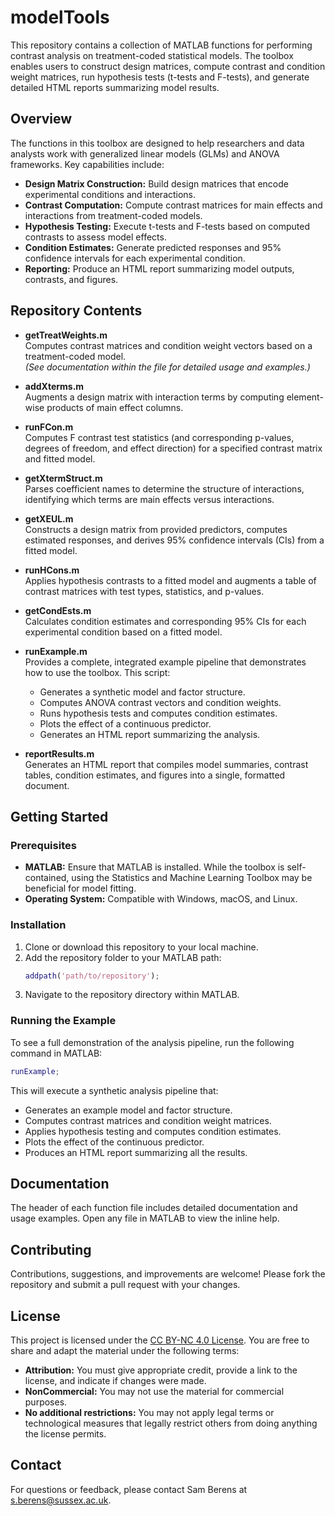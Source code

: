 # modelTools

This repository contains a collection of MATLAB functions for performing contrast analysis on treatment-coded statistical models. The toolbox enables users to construct design matrices, compute contrast and condition weight matrices, run hypothesis tests (t-tests and F-tests), and generate detailed HTML reports summarizing model results.

## Overview

The functions in this toolbox are designed to help researchers and data analysts work with generalized linear models (GLMs) and ANOVA frameworks. Key capabilities include:

- **Design Matrix Construction:** Build design matrices that encode experimental conditions and interactions.
- **Contrast Computation:** Compute contrast matrices for main effects and interactions from treatment-coded models.
- **Hypothesis Testing:** Execute t-tests and F-tests based on computed contrasts to assess model effects.
- **Condition Estimates:** Generate predicted responses and 95% confidence intervals for each experimental condition.
- **Reporting:** Produce an HTML report summarizing model outputs, contrasts, and figures.

## Repository Contents

- **getTreatWeights.m**  
  Computes contrast matrices and condition weight vectors based on a treatment-coded model.  
  *(See documentation within the file for detailed usage and examples.)*

- **addXterms.m**  
  Augments a design matrix with interaction terms by computing element-wise products of main effect columns.

- **runFCon.m**  
  Computes F contrast test statistics (and corresponding p-values, degrees of freedom, and effect direction) for a specified contrast matrix and fitted model.

- **getXtermStruct.m**  
  Parses coefficient names to determine the structure of interactions, identifying which terms are main effects versus interactions.

- **getXEUL.m**  
  Constructs a design matrix from provided predictors, computes estimated responses, and derives 95% confidence intervals (CIs) from a fitted model.

- **runHCons.m**  
  Applies hypothesis contrasts to a fitted model and augments a table of contrast matrices with test types, statistics, and p-values.

- **getCondEsts.m**  
  Calculates condition estimates and corresponding 95% CIs for each experimental condition based on a fitted model.

- **runExample.m**  
  Provides a complete, integrated example pipeline that demonstrates how to use the toolbox. This script:
  - Generates a synthetic model and factor structure.
  - Computes ANOVA contrast vectors and condition weights.
  - Runs hypothesis tests and computes condition estimates.
  - Plots the effect of a continuous predictor.
  - Generates an HTML report summarizing the analysis.

- **reportResults.m**  
  Generates an HTML report that compiles model summaries, contrast tables, condition estimates, and figures into a single, formatted document.

## Getting Started

### Prerequisites

- **MATLAB:** Ensure that MATLAB is installed. While the toolbox is self-contained, using the Statistics and Machine Learning Toolbox may be beneficial for model fitting.
- **Operating System:** Compatible with Windows, macOS, and Linux.

### Installation

1. Clone or download this repository to your local machine.
2. Add the repository folder to your MATLAB path:
   ```matlab
   addpath('path/to/repository');
   ```
3. Navigate to the repository directory within MATLAB.

### Running the Example

To see a full demonstration of the analysis pipeline, run the following command in MATLAB:
```matlab
runExample;
```
This will execute a synthetic analysis pipeline that:
- Generates an example model and factor structure.
- Computes contrast matrices and condition weight matrices.
- Applies hypothesis testing and computes condition estimates.
- Plots the effect of the continuous predictor.
- Produces an HTML report summarizing all the results.

## Documentation

The header of each function file includes detailed documentation and usage examples. Open any file in MATLAB to view the inline help.

## Contributing

Contributions, suggestions, and improvements are welcome! Please fork the repository and submit a pull request with your changes.

## License

This project is licensed under the [CC BY-NC 4.0 License](https://creativecommons.org/licenses/by/4.0/legalcode.en).
You are free to share and adapt the material under the following terms:
- **Attribution:** You must give appropriate credit, provide a link to the license, and indicate if changes were made.
- **NonCommercial:** You may not use the material for commercial purposes.
- **No additional restrictions:** You may not apply legal terms or technological measures that legally restrict others from doing anything the license permits.

## Contact
For questions or feedback, please contact Sam Berens at [s.berens@sussex.ac.uk](mailto:s.berens@sussex.ac.uk).

